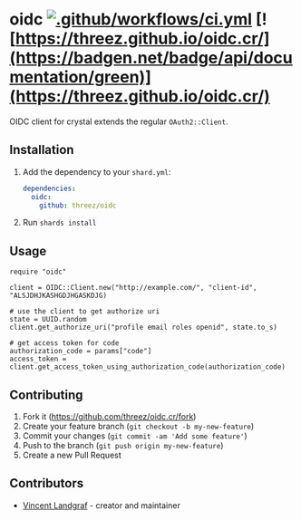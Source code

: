 # oidc [![.github/workflows/ci.yml](https://github.com/threez/oidc.cr/actions/workflows/ci.yml/badge.svg)](https://github.com/threez/oidc.cr/actions/workflows/ci.yml) [![https://threez.github.io/oidc.cr/](https://badgen.net/badge/api/documentation/green)](https://threez.github.io/oidc.cr/)

OIDC client for crystal extends the regular `OAuth2::Client`.

## Installation

1. Add the dependency to your `shard.yml`:

   ```yaml
   dependencies:
     oidc:
       github: threez/oidc
   ```

2. Run `shards install`

## Usage

```crystal
require "oidc"

client = OIDC::Client.new("http://example.com/", "client-id", "ALSJDHJKASHGDJHGASKDJG)

# use the client to get authorize uri
state = UUID.random
client.get_authorize_uri("profile email roles openid", state.to_s)

# get access token for code
authorization_code = params["code"]
access_token = client.get_access_token_using_authorization_code(authorization_code)
```

## Contributing

1. Fork it (<https://github.com/threez/oidc.cr/fork>)
2. Create your feature branch (`git checkout -b my-new-feature`)
3. Commit your changes (`git commit -am 'Add some feature'`)
4. Push to the branch (`git push origin my-new-feature`)
5. Create a new Pull Request

## Contributors

- [Vincent Landgraf](https://github.com/threez) - creator and maintainer
